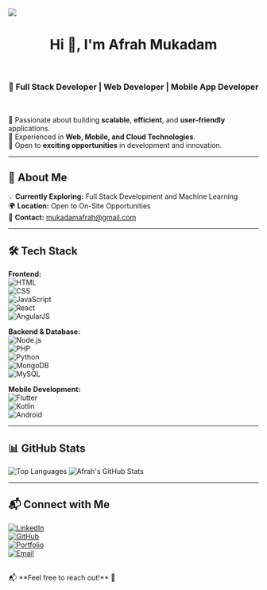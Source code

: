 ## 
<a target="_blank" rel="noopener noreferrer nofollow" href="https://camo.githubusercontent.com/81a3cd14483a2e7af91c6dd181622ecf817d5323cd23eaff7d63b4445f3badca/68747470733a2f2f6d69726f2e6d656469756d2e636f6d2f76322f726573697a653a6669743a313430302f666f726d61743a776562702f302a4e34724f514d534a7779734a55566e32"><img src="https://camo.githubusercontent.com/81a3cd14483a2e7af91c6dd181622ecf817d5323cd23eaff7d63b4445f3badca/68747470733a2f2f6d69726f2e6d656469756d2e636f6d2f76322f726573697a653a6669743a313430302f666f726d61743a776562702f302a4e34724f514d534a7779734a55566e32" data-canonical-src="https://miro.medium.com/v2/resize:fit:1400/format:webp/0*N4rOQMSJwysJUVn2" style="max-width: 100%;"></a>
<h1 align="center" class="heading-element" dir="auto">Hi 👋, I'm Afrah Mukadam</h1>
</br>
<h3 align="center" class="heading-element" dir="auto"> 🚀 Full Stack Developer | Web Developer | Mobile App Developer</h1></br>


🔹 Passionate about building **scalable**, **efficient**, and **user-friendly** applications.  
🔹 Experienced in **Web, Mobile, and Cloud Technologies**.  
🔹 Open to **exciting opportunities** in development and innovation.

---

## 🚀 About Me
💡 **Currently Exploring:** Full Stack Development and Machine Learning </br>
🌍 **Location:** Open to On-Site Opportunities   </br>
📩 **Contact:** [mukadamafrah@gmail.com](mailto:mukadamafrah@gmail.com)

---

## 🛠️ Tech Stack

**Frontend:**  
![HTML](https://img.shields.io/badge/-HTML-orange?style=flat&logo=html5)  
![CSS](https://img.shields.io/badge/-CSS-blue?style=flat&logo=css3)  
![JavaScript](https://img.shields.io/badge/-JavaScript-yellow?style=flat&logo=javascript)  
![React](https://img.shields.io/badge/-React-blue?style=flat&logo=react)  
![AngularJS](https://img.shields.io/badge/-AngularJS-red?style=flat&logo=angular)

**Backend & Database:**  
![Node.js](https://img.shields.io/badge/-Node.js-green?style=flat&logo=node.js)  
![PHP](https://img.shields.io/badge/-PHP-blueviolet?style=flat&logo=php)  
![Python](https://img.shields.io/badge/-Python-blue?style=flat&logo=python)  
![MongoDB](https://img.shields.io/badge/-MongoDB-green?style=flat&logo=mongodb)  
![MySQL](https://img.shields.io/badge/-MySQL-orange?style=flat&logo=mysql)

**Mobile Development:**  
![Flutter](https://img.shields.io/badge/-Flutter-blue?style=flat&logo=flutter)  
![Kotlin](https://img.shields.io/badge/-Kotlin-purple?style=flat&logo=kotlin)  
![Android](https://img.shields.io/badge/-Android-green?style=flat&logo=android)

---

## 📊 GitHub Stats
![Top Languages](https://github-readme-stats.vercel.app/api/top-langs/?username=AfrahMukadam&layout=compact&theme=radical)
![Afrah's GitHub Stats](https://github-readme-stats.vercel.app/api?username=AfrahMukadam&show_icons=true&theme=radical)

---

## 📬 Connect with Me
[![LinkedIn](https://img.shields.io/badge/-LinkedIn-blue?style=flat&logo=Linkedin&logoColor=white)](https://www.linkedin.com/in/afrah-mukadam-688479219/)  
[![GitHub](https://img.shields.io/badge/-GitHub-black?style=flat&logo=github)](https://github.com/AfrahMukadam)  
[![Portfolio](https://img.shields.io/badge/-Portfolio-green?style=flat&logo=web)](https://afraahmukadam.wordpress.com/)  
[![Email](https://img.shields.io/badge/-Email-red?style=flat&logo=gmail&logoColor=white)](mailto:mukadamafrah@gmail.com)


 </br>
📬 **Feel free to reach out!** 🚀




